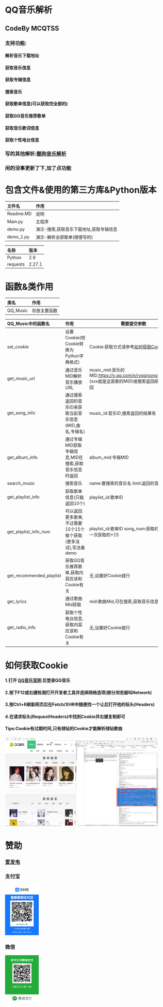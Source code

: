 # QQ音乐解析

## CodeBy MCQTSS

### 支持功能:

#### 解析音乐下载地址

#### 获取音乐信息

#### 获取专辑信息

#### 搜索音乐

#### 获取歌单信息(可以获取完全部的)

#### 获取QQ音乐推荐歌单

#### 获取音乐歌词信息

#### 获取个性电台信息

### 写的其他解析:[酷狗音乐解析](https://github.com/MCQTSS/KuGouMusic)

### 闲的没事更新了下,加了点功能

# 包含文件&使用的第三方库&Python版本

| 文件名       | 作用                    |
|:----------|:----------------------|
| Readme.MD | 说明                    |
| Main.py   | 主程序                   |
| demo.py   | 演示-搜索,获取音乐下载地址,获取专辑信息 |
| demo_1.py | 演示-解析全部歌单(随便写的)       |

| 名称       | 版本     |
|:---------|:-------|
| Python   | 2.9    |
| requests | 2.27.1 |

# 函数&类作用

| 类名       | 作用     |
|:---------|:-------|
| QQ_Music | 存放主要函数 |

| QQ_Music中的函数名            | 作用                                    | 需要提交参数                                                                            |
|:-------------------------|:--------------------------------------|-----------------------------------------------------------------------------------|
| set_cookie               | 设置Cookie(吧Cookie转换为Python字典格式)        | Cookie:获取方式请参考[如何获取Cookie](#如何获取Cookie)                                           |
| get_music_url            | 通过音乐MID解析音乐播放URL                      | music_mid:音乐的MID,https://y.qq.com/n/ryqq/songDetail/xxx (xxx就是这首歌的MID)或搜索返回结果时会返回 |
| get_song_info            | 通过搜索返回的音乐ID来获取当前音乐信息(MID,曲名,专辑名)      | music_id:音乐ID,搜索返回的结果有                                                            |
| get_album_info           | 通过专辑MID获取专辑信息,MID在搜索,获取音乐信息时返回        | album_mid:专辑MID                                                                   |
| search_music             | 搜索音乐                                  | name:要搜索的音乐名 limit:返回的音乐数量                                                        |
| get_playlist_info        | 获取歌单信息(只能返回10个)                       | playlist_id:歌单ID                                                                  |
| get_playlist_info_num    | 可以返回更多歌单,不过需要15个15个挨个获取(更多没试),写法看demo | playlist_id:歌单ID song_num:获取的数量,是上一次获取的+15                                        |
| get_recommended_playlist | 获取QQ音乐推荐歌单,获取内容应该和Cookie有关            | 无,设置好Cookie就行                                                                     |
| get_lyrics               | 通过歌曲Mid获取                             | mid:歌曲Mid,可在搜索,获取音乐信息中获取                                                          |
| get_radio_info           | 获取个性电台信息,获取内容应该和Cookie有关              | 无,设置好Cookie就行                                                                     |

# 如何获取Cookie

#### 1.打开 [QQ音乐官网](https://y.qq.com/) 后登录QQ音乐

#### 2.按下F12或右键检测打开开发者工具并选择网络选项(部分浏览器叫Network)

#### 3.按Ctrl+R刷新网页后在Fetch/XHR中随便找一个让后打开他的标头(Headers)

#### 4.在请求标头(RequestHeaders)中找到Cookie并右键复制即可

#### Tips:Cookie有过期时间,只有绿钻的Cookie才能解析绿钻歌曲

<img alt="截图" heig ht="296" src="docs/截图.png" width="512"/></br>

# 赞助

### [爱发电](https://afdian.net/@mcqtss)

### 支付宝

<img src="docs/zfb.jpg" width="111px" height="165px" alt="支付宝">

### 微信

<img src="docs/wx.jpg" width="111px" height="157px" alt="微信">
